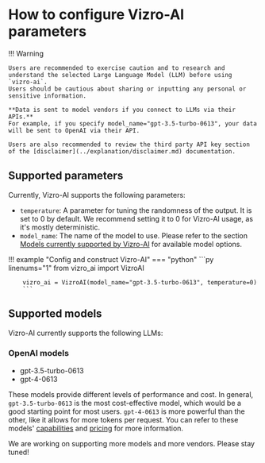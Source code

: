 # How to configure Vizro-AI parameters

!!! Warning

    Users are recommended to exercise caution and to research and understand the selected Large Language Model (LLM) before using `vizro-ai`.
    Users should be cautious about sharing or inputting any personal or sensitive information.

    **Data is sent to model vendors if you connect to LLMs via their APIs.**
    For example, if you specify model_name="gpt-3.5-turbo-0613", your data will be sent to OpenAI via their API.

    Users are also recommended to review the third party API key section of the [disclaimer](../explanation/disclaimer.md) documentation.

## Supported parameters
Currently, Vizro-AI supports the following parameters:

- `temperature`: A parameter for tuning the randomness of the output. It is set to 0 by
  default. We recommend setting it to 0 for Vizro-AI usage, as it's mostly
  deterministic.
- `model_name`: The name of the model to use. Please refer to the section
  [Models currently supported by Vizro-AI](#supported-models) for available
  model options.

!!! example "Config and construct Vizro-AI"
    === "python"
        ```py linenums="1"
        from vizro_ai import VizroAI

        vizro_ai = VizroAI(model_name="gpt-3.5-turbo-0613", temperature=0)
        ```



## Supported models
Vizro-AI currently supports the following LLMs:

### OpenAI models

- gpt-3.5-turbo-0613
- gpt-4-0613

These models provide different levels of performance and
cost. In general, `gpt-3.5-turbo-0613` is the most cost-effective model, which would be a good
starting point for most users. `gpt-4-0613` is more powerful than the other, like
it allows for more tokens per request.
You can refer to these models' [capabilities](https://platform.openai.com/docs/models/overview)
and [pricing](https://openai.com/pricing) for more information.

We are working on supporting more models and more vendors. Please stay tuned!
